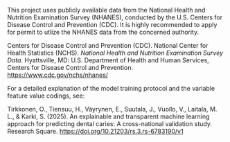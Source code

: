 
This project uses publicly available data from the National Health and Nutrition Examination Survey (NHANES), conducted by the U.S. Centers for Disease Control and Prevention (CDC). It is highly recommended to apply for permit to utlize the NHANES data from the concerned authority.

Centers for Disease Control and Prevention (CDC). National Center for Health Statistics (NCHS). *National Health and Nutrition Examination Survey Data*. Hyattsville, MD: U.S. Department of Health and Human Services, Centers for Disease Control and Prevention. https://www.cdc.gov/nchs/nhanes/


For a detailed explanation of the model training protocol and the variable feature value codings, see:

Tirkkonen, O., Tiensuu, H., Väyrynen, E., Suutala, J., Vuollo, V., Laitala, M. L., & Karki, S. (2025). An explainable and transparent machine learning approach for predicting dental caries: A cross-national validation study. Research Square. https://doi.org/10.21203/rs.3.rs-6783190/v1
